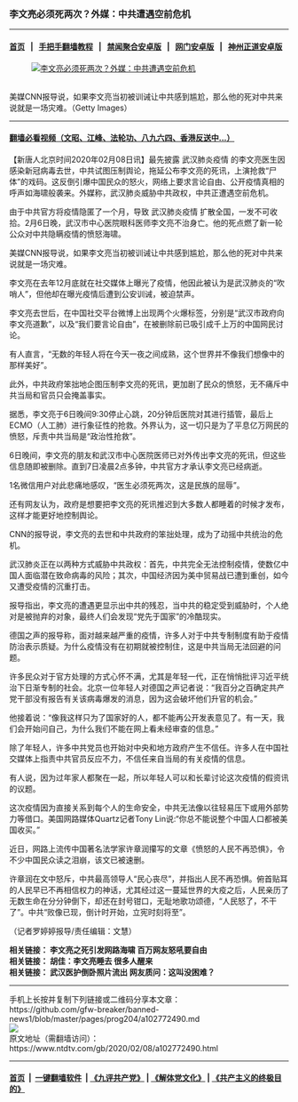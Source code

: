 ### 李文亮必须死两次？外媒：中共遭遇空前危机
------------------------

#### [首页](https://github.com/gfw-breaker/banned-news1/blob/master/README.md) &nbsp;&nbsp;|&nbsp;&nbsp; [手把手翻墙教程](https://github.com/gfw-breaker/guides/wiki) &nbsp;&nbsp;|&nbsp;&nbsp; [禁闻聚合安卓版](https://github.com/gfw-breaker/bn-android) &nbsp;&nbsp;|&nbsp;&nbsp; [网门安卓版](https://github.com/oGate2/oGate) &nbsp;&nbsp;|&nbsp;&nbsp; [神州正道安卓版](https://github.com/SzzdOgate/update) 



<div><div class="featured_image">
 <a href="https://i.ntdtv.com/assets/uploads/2020/02/GettyImages-1199162702-1.jpg" target="_blank">
  <figure>
   <img alt="李文亮必须死两次？外媒：中共遭遇空前危机" src="https://i.ntdtv.com/assets/uploads/2020/02/GettyImages-1199162702-1-800x450.jpg"/>
  </figure><br/>
 </a>
 <span class="caption">
  美媒CNN报导说，如果李文亮当初被训诫让中共感到尴尬，那么他的死对中共来说就是一场灾难。（Getty Images）
 </span>
</div>
</div><hr/>

#### [翻墙必看视频（文昭、江峰、法轮功、八九六四、香港反送中...）](https://github.com/gfw-breaker/banned-news1/blob/master/pages/link3.md)

<div><div class="post_content" itemprop="articleBody">
 <p>
  【新唐人北京时间2020年02月08日讯】最先披露
  <ok href="https://www.ntdtv.com/gb/442749.htm">
   武汉肺炎疫情
  </ok>
  的李文亮医生因感染新冠病毒去世，中共试图压制舆论，拖延公布李文亮的死讯，上演抢救“尸体”的戏码。这反倒引爆中国民众的怒火，网络上要求言论自由、公开疫情真相的呼声如海啸般袭来。外媒称，武汉肺炎威胁中共政权，中共正遭遇空前危机。
 </p>
 <p>
  由于中共官方将疫情隐匿了一个月，导致
  <ok href="https://www.ntdtv.com/gb/442749.htm">
   武汉肺炎疫情
  </ok>
  扩散全国，一发不可收拾。2月6日晚，武汉市中心医院眼科医师李文亮不治身亡。他的死点燃了新一轮公众对中共隐瞒疫情的愤怒海啸。
 </p>
 <p>
  美媒CNN报导说，如果李文亮当初被训诫让中共感到尴尬，那么他的死对中共来说就是一场灾难。
 </p>
 <p>
  李文亮在去年12月底就在社交媒体上曝光了疫情，他因此被认为是武汉肺炎的“吹哨人”，但他却在曝光疫情后遭到公安训诫，被迫禁声。
 </p>
 <p>
  李文亮去世后，在中国社交平台微博上出现两个火爆标签，分别是“武汉市政府向李文亮道歉”，以及“我们要言论自由”，在被删除前已吸引成千上万的中国网民讨论。
 </p>
 <p>
  有人直言，“无数的年轻人将在今天一夜之间成熟，这个世界并不像我们想像中的那样美好”。
 </p>
 <p>
  此外，中共政府笨拙地企图压制李文亮的死讯，更加剧了民众的愤怒，无不痛斥中共当局和官员只会掩盖事实。
 </p>
 <p>
  据悉，李文亮于6日晚间9:30停止心跳，20分钟后医院对其进行插管，最后上ECMO（人工肺）进行象征性的抢救。外界认为，这一切只是为了平息亿万网民的愤怒，斥责中共当局是“政治性抢救”。
 </p>
 <p>
  6日晚间，李文亮的朋友和武汉市中心医院医师已对外传出李文亮的死讯，但这些信息随即被删除。直到7日凌晨2点多钟，中共官方才承认李文亮已经病逝。
 </p>
 <p>
  1名微信用户对此悲痛地感叹，“医生必须死两次，这是民族的屈辱”。
 </p>
 <p>
  还有网友认为，政府是想要把李文亮的死讯推迟到大多数人都睡着的时候才发布，这样才能更好地控制舆论。
 </p>
 <p>
  CNN的报导说，李文亮的去世和中共政府的笨拙处理，成为了动摇中共统治的危机。
 </p>
 <p>
  武汉肺炎正在以两种方式威胁中共政权：首先，中共完全无法控制疫情，使数亿中国人面临潜在致命病毒的风险；其次，中国经济因为美中贸易战已遭到重创，如今又遭受疫情的沉重打击。
 </p>
 <p>
  报导指出，李文亮的遭遇更显示出中共的残忍，当中共的稳定受到威胁时，个人绝对是被抛弃的对象，最终人们会发现“党先于国家”的冷酷现实。
 </p>
 <p>
  德国之声的报导称，面对越来越严重的疫情，许多人对于中共专制制度有助于疫情防治表示质疑。为什么疫情没有在初期就被控制住，这是中共当局无法回避的问题。
 </p>
 <p>
  许多民众对于官方处理的方式心怀不满，尤其是年轻一代，正在悄悄批评习近平统治下日渐专制的社会。北京一位年轻人对德国之声记者说：“我百分之百确定共产党干部没有报告有关该病毒爆发的消息，因为这会破坏他们升官的机会。”
 </p>
 <p>
  他接着说：“像我这样只为了国家好的人，都不能再公开发表意见了。有一天，我们会开始问自己，为什么我们不能在网上看未经审查的信息。”
 </p>
 <p>
  除了年轻人，许多中共党员也开始对中央和地方政府产生不信任。许多人在中国社交媒体上指责中共官员反应不力，不信任来自当局的有关疫情的信息。
 </p>
 <p>
  有人说，因为过年家人都聚在一起，所以年轻人可以和长辈讨论这次疫情的假资讯的议题。
 </p>
 <p>
  这次疫情因为直接关系到每个人的生命安全，中共无法像以往轻易压下或用外部势力等借口。美国网路媒体Quartz记者Tony Lin说:“你总不能说整个中国人口都被美国收买。”
 </p>
 <p>
  近日，网路上流传中国著名法学家许章润攥写的文章《愤怒的人民不再恐惧》，令不少中国民众读之泪崩，该文已被速删。
 </p>
 <p>
  许章润在文中怒斥，中共最高领导人“民心丧尽”，并指出人民不再恐惧。俯首贴耳的人民早已不再相信权力的神话，尤其经过这一蔓延世界的大疫之后，人民亲历了无数生命在分分钟倒下，却还在封号钳口，无耻地歌功颂德，“人民怒了，不干了”。中共“败像已现，倒计时开始，立宪时刻将至”。
 </p>
 <p>
  （记者罗婷婷报导/责任编辑：文慧）
 </p>
 <p>
  <strong>
   相关链接：
   <ok href="https://www.ntdtv.com/gb/?p=102771563&amp;preview=true">
    李文亮之死引发网路海啸 百万网友怒吼要自由
   </ok>
   <br/>
   相关链接：
   <ok href="https://ntdtv.com/gb/2020/02/07/a102771435.html">
    胡佳：李文亮睡去 很多人醒来
   </ok>
   <br/>
   相关链接：
   <ok href="https://www.ntdtv.com/gb/2020/01/29/a102763579.html">
    武汉医护倒卧照片流出 网友质问：这叫没困难？
   </ok>
  </strong>
 </p>
 <div class="single_ad">
 </div>
</div>
</div>
<hr/>
手机上长按并复制下列链接或二维码分享本文章：<br/>
https://github.com/gfw-breaker/banned-news1/blob/master/pages/prog204/a102772490.md <br/>
<a href='https://github.com/gfw-breaker/banned-news1/blob/master/pages/prog204/a102772490.md'><img src='https://github.com/gfw-breaker/banned-news1/blob/master/pages/prog204/a102772490.md.png'/></a> <br/>
原文地址（需翻墙访问）：https://www.ntdtv.com/gb/2020/02/08/a102772490.html


------------------------
#### [首页](https://github.com/gfw-breaker/banned-news1/blob/master/README.md) &nbsp;|&nbsp; [一键翻墙软件](https://github.com/gfw-breaker/nogfw/blob/master/README.md) &nbsp;| [《九评共产党》](https://github.com/gfw-breaker/9ping.md/blob/master/README.md#九评之一评共产党是什么) | [《解体党文化》](https://github.com/gfw-breaker/jtdwh.md/blob/master/README.md) | [《共产主义的终极目的》](https://github.com/gfw-breaker/gczydzjmd.md/blob/master/README.md)


<img src='http://gfw-breaker.win/banned-news/pages/prog204/a102772490.md' width='0px' height='0px'/>